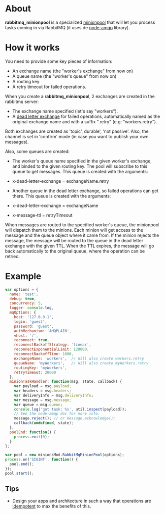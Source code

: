 # About

**rabbitmq_minionpool** is a specialized [minionpool](https://github.com/marcelog/minionpool) that will let you process tasks coming in
via RabbitMQ (it uses de [node-amqp](https://github.com/postwait/node-amqp) library).

# How it works
You need to provide some key pieces of information:
 * An exchange name (the "worker's exchange" from now on)
 * A queue name (the "worker's queue" from now on)
 * A routing key
 * A retry timeout for failed operations.

When you create a **rabbitmq_minionpool**, 2 exchanges are created in the
rabbitmq server:
 * The exchange name specified (let's say "workers").
 * A [dead letter exchange](http://www.rabbitmq.com/dlx.html) for failed operations, 
 automatically named as the original exchange name and with a suffix ".retry"
 (e.g: "workers.retry").

Both exchanges are created as 'topic', durable', 'not passive'. Also, the channel is
set in 'confirm' mode (in case you want to publish your own messages).

Also, some queues are created:
 * The worker's queue name specified in the given worker's exchange, and binded
 to the given routing key. The pool will subscribe to this queue to get messages.
 This queue is created with the arguments:
  * x-dead-letter-exchange = exchangeName.retry

 * Another queue in the dead letter exchange, so failed operations can get
 there. This queue is created with the arguments:
  * x-dead-letter-exchange = exchangeName
  * x-message-ttl = retryTimeout

When messages are routed to the specified worker's queue, the minionpool will 
dispatch them to the minions. Each minion will get access to the message and the
queue object where it came from. If the minion rejects the message, the message
will be routed to the queue in the dead letter exchange with the given TTL. When
the TTL expires, the message will go back automatically to the original queue,
where the operation can be retried.

# Example

```js
var options = {
  name: 'test',
  debug: true,
  concurrency: 5,
  logger: console.log,
  mqOptions: {
    host: '127.0.0.1',
    login: 'guest',
    password: 'guest',
    authMechanism: 'AMQPLAIN',
    vhost: '/',
    reconnect: true,
    reconnectBackoffStrategy: 'linear',
    reconnectExponentialLimit: 120000,
    reconnectBackoffTime: 1000,
    exchangeName: 'workers',  // Will also create workers.retry
    queueName: 'myWorkers',   // Will also create myWorkers.retry
    routingKey: 'myWorkers',
    retryTimeout: 20000
  },
  minionTaskHandler: function(msg, state, callback) {
    var payload = msg.payload;
    var headers = msg.headers;
    var deliveryInfo = msg.deliveryInfo;
    var message = msg.message;
    var queue = msg.queue;
    console.log('got task: %s', util.inspect(payload));
    // See the node-amqp doc for more info.
    message.reject(); // or message.acknowledge();
    callback(undefined, state);
  },
  poolEnd: function() {
    process.exit(0);
  }
};

var pool = new minionsMod.RabbitMqMinionPool(options);
process.on('SIGINT', function() {
  pool.end();
});
pool.start();
```

## Tips
 * Design your apps and architecture in such a way that operations are [idempotent](http://en.wikipedia.org/wiki/Idempotence) to max the benefits of this.

